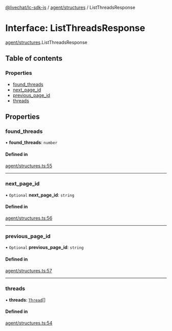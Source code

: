 [@livechat/lc-sdk-js](../README.md) / [agent/structures](../modules/agent_structures.md) / ListThreadsResponse

# Interface: ListThreadsResponse

[agent/structures](../modules/agent_structures.md).ListThreadsResponse

## Table of contents

### Properties

- [found\_threads](agent_structures.ListThreadsResponse.md#found_threads)
- [next\_page\_id](agent_structures.ListThreadsResponse.md#next_page_id)
- [previous\_page\_id](agent_structures.ListThreadsResponse.md#previous_page_id)
- [threads](agent_structures.ListThreadsResponse.md#threads)

## Properties

### found\_threads

• **found\_threads**: `number`

#### Defined in

[agent/structures.ts:55](https://github.com/livechat/lc-sdk-js/blob/951da85/src/agent/structures.ts#L55)

___

### next\_page\_id

• `Optional` **next\_page\_id**: `string`

#### Defined in

[agent/structures.ts:56](https://github.com/livechat/lc-sdk-js/blob/951da85/src/agent/structures.ts#L56)

___

### previous\_page\_id

• `Optional` **previous\_page\_id**: `string`

#### Defined in

[agent/structures.ts:57](https://github.com/livechat/lc-sdk-js/blob/951da85/src/agent/structures.ts#L57)

___

### threads

• **threads**: [`Thread`](objects.Thread.md)[]

#### Defined in

[agent/structures.ts:54](https://github.com/livechat/lc-sdk-js/blob/951da85/src/agent/structures.ts#L54)
